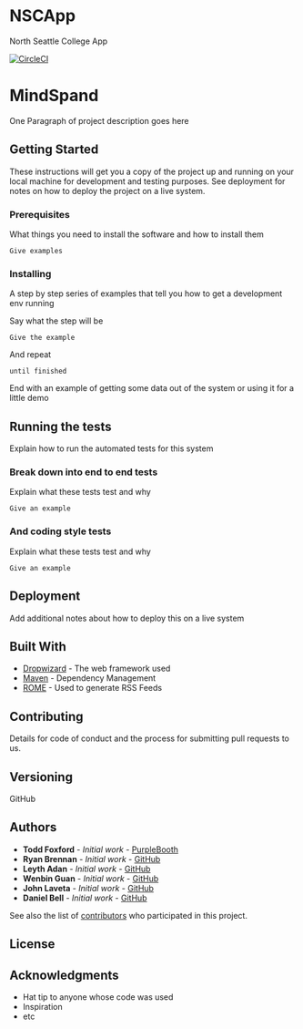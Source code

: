# NSCApp
North Seattle College App


[![CircleCI](https://circleci.com/gh/NorthSeattleCollegeDreamTeam/NSCApp/tree/master.svg?style=svg)](https://circleci.com/gh/NorthSeattleCollegeDreamTeam/NSCApp/tree/master)

# MindSpand

One Paragraph of project description goes here

## Getting Started

These instructions will get you a copy of the project up and running on your local machine for development and testing purposes. See deployment for notes on how to deploy the project on a live system.

### Prerequisites

What things you need to install the software and how to install them

```
Give examples
```

### Installing

A step by step series of examples that tell you how to get a development env running

Say what the step will be

```
Give the example
```

And repeat

```
until finished
```

End with an example of getting some data out of the system or using it for a little demo

## Running the tests

Explain how to run the automated tests for this system

### Break down into end to end tests

Explain what these tests test and why

```
Give an example
```

### And coding style tests

Explain what these tests test and why

```
Give an example
```

## Deployment

Add additional notes about how to deploy this on a live system

## Built With

* [Dropwizard](http://www.dropwizard.io/1.0.2/docs/) - The web framework used
* [Maven](https://maven.apache.org/) - Dependency Management
* [ROME](https://rometools.github.io/rome/) - Used to generate RSS Feeds

## Contributing

Details for code of conduct and the process for submitting pull requests to us.

## Versioning

GitHub 

## Authors

* **Todd Foxford** - *Initial work* - [PurpleBooth](https://github.com/AlphaDork/NSCApp)
* **Ryan Brennan** - *Initial work* - [GitHub](https://github.com/ryanybrennan)
* **Leyth Adan** - *Initial work* - [GitHub](https://github.com/wehelie)
* **Wenbin Guan** - *Initial work* - [GitHub](https://github.com/iroenu)
* **John Laveta** - *Initial work* - [GitHub](https://github.com/JLaveta)
* **Daniel Bell** - *Initial work* - [GitHub](https://github.com/DnlBell)


See also the list of [contributors](https://github.com/your/project/contributors) who participated in this project.

## License


## Acknowledgments

* Hat tip to anyone whose code was used
* Inspiration
* etc
